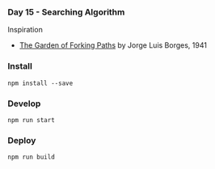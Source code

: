 ### Day 15 - Searching Algorithm

Inspiration
- [The Garden of Forking Paths](https://en.wikipedia.org/wiki/The_Garden_of_Forking_Paths) by Jorge Luis Borges, 1941


### Install
`npm install --save`

### Develop
`npm run start`

### Deploy
`npm run build`

